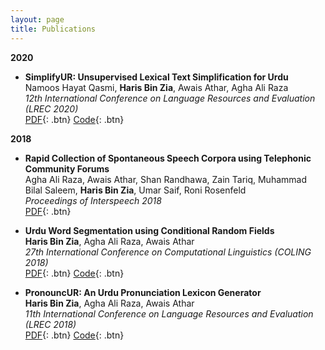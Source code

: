 ```yaml
---
layout: page
title: Publications
---
```


**2020**

- **SimplifyUR: Unsupervised Lexical Text Simplification for Urdu** <br />
Namoos Hayat Qasmi, **Haris Bin Zia**, Awais Athar, Agha Ali Raza <br />
*12th International Conference on Language Resources and Evaluation (LREC 2020)* <br />
[PDF](https://www.aclweb.org/anthology/2020.lrec-1.428.pdf){: .btn}
[Code](https://github.com/harisbinzia/SimplifyUR){: .btn}

**2018**

- **Rapid Collection of Spontaneous Speech Corpora using Telephonic Community Forums** <br />
Agha Ali Raza, Awais Athar, Shan Randhawa, Zain Tariq, Muhammad Bilal Saleem, **Haris Bin Zia**, Umar Saif, Roni Rosenfeld <br />
*Proceedings of Interspeech 2018* <br />
[PDF](https://www.isca-speech.org/archive/Interspeech_2018/pdfs/1139.pdf){: .btn}

- **Urdu Word Segmentation using Conditional Random Fields** <br />
**Haris Bin Zia**, Agha Ali Raza, Awais Athar <br />
*27th International Conference on Computational Linguistics (COLING 2018)* <br />
[PDF](https://www.aclweb.org/anthology/C18-1217.pdf){: .btn}
[Code](https://github.com/harisbinzia/Urdu-Word-Segmentation){: .btn}

- **PronouncUR: An Urdu Pronunciation Lexicon Generator** <br />
**Haris Bin Zia**, Agha Ali Raza, Awais Athar <br />
*11th International Conference on Language Resources and Evaluation (LREC 2018)* <br />
[PDF](https://www.aclweb.org/anthology/L18-1380.pdf){: .btn}
[Code](https://github.com/harisbinzia/PronouncUR){: .btn}
